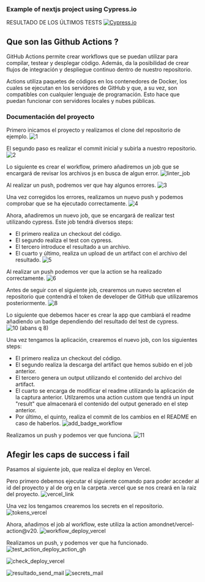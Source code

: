 ### Example of nextjs project using Cypress.io

<!---Start place for the badge -->
RESULTADO DE LOS ÚLTIMOS TESTS [![Cypress.io](https://img.shields.io/badge/tested%20with-Cypress-04C38E.svg)](https://www.cypress.io/)
<!---End place for the badge -->

## Que son las Github Actions ?

GitHub Actions permite crear workflows que se puedan utilizar para compilar, testear y desplegar código. Además, da la posibilidad de crear flujos de integración y despliegue continuo dentro de nuestro repositorio.

Actions utiliza paquetes de códigos en los contenedores de Docker, los cuales se ejecutan en los servidores de GitHub y que, a su vez, son compatibles con cualquier lenguaje de programación. Esto hace que puedan funcionar con servidores locales y nubes públicas.

### Documentación del proyecto

Primero inicamos el proyecto y realizamos el clone del repositorio de ejemplo.
![1](https://user-images.githubusercontent.com/79716922/146690083-ccb13a61-ff16-4047-87a9-d855e7f5f9c6.png)

El segundo paso es realizar el commit inicial y subirla a nuestro repositorio.
![2](https://user-images.githubusercontent.com/79716922/146690085-093cc70b-30e2-4217-b4f1-6bfeca308746.png)

Lo siguiente es crear el workflow, primero añadiremos un job que se encargará de revisar los archivos js en busca de algun error.
![linter_job](https://user-images.githubusercontent.com/79716922/146690608-055150c7-cca4-4949-a598-da81b36b0cc5.png)

Al realizar un push, podremos ver que hay algunos errores.
![3](https://user-images.githubusercontent.com/79716922/146690086-c9664f29-476d-4246-8432-c25d0f784a04.png)

Una vez corregidos los errores, realizamos un nuevo push y podemos comprobar que se ha ejecutado correctamente.
![4](https://user-images.githubusercontent.com/79716922/146690087-6d0fdfd8-81a0-4755-827c-dd23c3223004.png)

Ahora, añadiremos un nuevo job, que se encargará de realizar test utilizando cypress. Este job tendrá diversos steps:
  * El primero realiza un checkout del código.
  * El segundo realiza el test con cypress.
  * El tercero introduce el resultado a un archivo.
  * El cuarto y último, realiza un upload de un artifact con el archivo del resultado.
![5](https://user-images.githubusercontent.com/79716922/146690089-76a388d1-f3b5-46a0-82f3-c224d7729a20.png)

Al realizar un push podemos ver que la action se ha realizado correctamente.
![6](https://user-images.githubusercontent.com/79716922/146690091-aa1f59fa-2614-4972-91fb-5d814df68c0a.png)

Antes de seguir con el siguiente job, crearemos un nuevo secreten el repositorio que contendrá el token de developer de GitHub que utilizaremos posteriormente.
![8](https://user-images.githubusercontent.com/79716922/146690094-ed9bb6f8-bb0e-4025-ab5a-d66992c0f8e6.png)

Lo siguiente que debemos hacer es crear la app que cambiará el readme añadiendo un badge dependiendo del resultado del test de cypress.
![10 (abans q 8)](https://user-images.githubusercontent.com/79716922/146690096-828d650f-1b86-42ee-a23a-4aa1d8f7008f.png)

Una vez tengamos la aplicación, crearemos el nuevo job, con los siguientes steps:
 * El primero realiza un checkout del código.
 * El segundo realiza la descarga del artifact que hemos subido en el job anterior.
 * El tercero genera un output utilizando el contenido del archivo del artifact.
 * El cuarto se encarga de modificar el readme utilizando la aplicación de la captura anterior. Utilzaremos una action custom que tendrá un input "result" que almacenará el contenido del output generado en el step anterior.
 * Por último, el quinto, realiza el commit de los cambios en el README en caso de haberlos.
![add_badge_workflow](https://user-images.githubusercontent.com/79716922/146691354-acd7fe97-574a-4015-80a8-be0f0116aea1.png)

Realizamos un push y podemos ver que funciona.
![11](https://user-images.githubusercontent.com/79716922/146690097-4dc7dabf-e68e-4a10-a4fd-15de2bb2eb1c.png)

## Afegir les caps de success i fail

Pasamos al siguiente job, que realiza el deploy en Vercel.

Pero primero debemos ejecutar el siguiente comando para poder acceder al id del proyecto y al de org en la carpeta .vercel que se nos creará en la raiz del proyecto. 
![vercel_link](https://user-images.githubusercontent.com/79716922/146690107-804960c4-08ab-402d-84ab-c86cc46049d6.png)

Una vez los tengamos crearemos los secrets en el repositorio.
![tokens_vercel](https://user-images.githubusercontent.com/79716922/146690106-b0b36706-245b-4966-baaf-d4e38e1fa39b.png)

Ahora, añadimos el job al workflow, este utiliza la action amondnet/vercel-action@v20.
![workflow_deploy_vercel](https://user-images.githubusercontent.com/79716922/146691587-dcd093a8-9cb9-4858-8d49-5bbbd5b7d01d.png)

Realizamos un push, y podemos ver que ha funcionado.
![test_action_deploy_action_gh](https://user-images.githubusercontent.com/79716922/146690105-d0962a43-43fd-42f1-895f-b64502c44f47.png)


![check_deploy_vercel](https://user-images.githubusercontent.com/79716922/146690099-53249a42-4b75-4349-8a21-7752334654ce.png)


![resultado_send_mail](https://user-images.githubusercontent.com/79716922/146690101-fdd3db9d-612c-4a32-b47e-39538de2d80d.png)
![secrets_mail](https://user-images.githubusercontent.com/79716922/146690103-193477f2-292d-4f84-8e72-e84d617db159.png)
